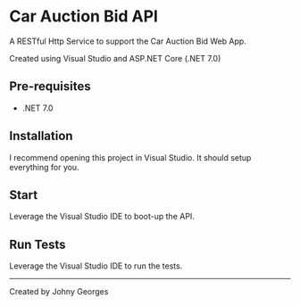 # Car Auction Bid API

A RESTful Http Service to support the Car Auction Bid Web App.

Created using Visual Studio and ASP.NET Core (.NET 7.0)

## Pre-requisites

- .NET 7.0

## Installation

I recommend opening this project in Visual Studio. It should setup everything for you.

## Start

Leverage the Visual Studio IDE to boot-up the API.

## Run Tests

Leverage the Visual Studio IDE to run the tests.

---

Created by Johny Georges

